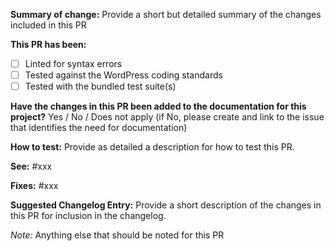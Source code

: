 **Summary of change:**
Provide a short but detailed summary of the changes included in this PR

**This PR has been:**
- [ ] Linted for syntax errors
- [ ] Tested against the WordPress coding standards
- [ ] Tested with the bundled test suite(s)

**Have the changes in this PR been added to the documentation for this project?**
Yes / No / Does not apply
(if No, please create and link to the issue that identifies the need for documentation)

**How to test:**
Provide as detailed a description for how to test this PR.

**See:** #xxx

**Fixes:** #xxx

**Suggested Changelog Entry:**
Provide a short description of the changes in this PR for inclusion in the changelog.

_Note:_ Anything else that should be noted for this PR

